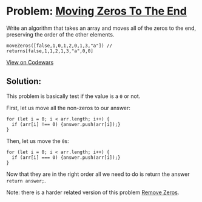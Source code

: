 # Problem: [Moving Zeros To The End](https://www.codewars.com/kata/52597aa56021e91c93000cb0)

Write an algorithm that takes an array and moves all of the zeros to the end, preserving the order of the other elements.
```
moveZeros([false,1,0,1,2,0,1,3,"a"]) // returns[false,1,1,2,1,3,"a",0,0]
```
[View on Codewars](https://www.codewars.com/kata/52597aa56021e91c93000cb0)

## Solution:

This problem is basically test if the value is a ```0``` or not.

First, let us move all the non-zeros to our answer:
```
for (let i = 0; i < arr.length; i++) {
  if (arr[i] !== 0) {answer.push(arr[i]);}
}
```

Then, let us move the ```0```s:
```
for (let i = 0; i < arr.length; i++) {
  if (arr[i] === 0) {answer.push(arr[i]);}
}
```

Now that they are in the right order all we need to do is return the answer ```return answer;```.

Note: there is a harder related version of this problem [Remove Zeros](https://www.codewars.com/kata/52aae14aa7fd03d57400058f).
